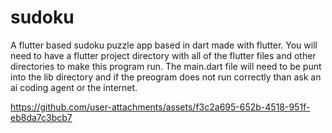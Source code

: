 # sudoku
A flutter based sudoku puzzle app based in dart made with flutter. You will need to have a flutter project directory with all of the flutter files and other directories to make this program run. The main.dart file will need to be punt into the lib directory and if the preogram does not run correctly than ask an ai coding agent or the internet.


https://github.com/user-attachments/assets/f3c2a695-652b-4518-951f-eb8da7c3bcb7
